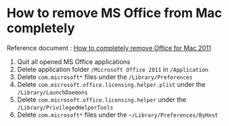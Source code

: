 # How to remove MS Office from Mac completely

Reference document : [How to completely remove Office for Mac 2011](https://support.microsoft.com/en-us/kb/2398768)

1. Quit all opened MS Office applications
2. Delete application folder `/Microsoft Office 2011` in `/Application`
3. Delete `com.microsoft*` files under the `/Library/Preferences`
4. Delete `com.microsoft.office.licensing.helper.plist` under the `/Library/LaunchDaemons`
5. Delete `com.microsoft.office.licensing.helper` under the `/Library/PrivilegedHelperTools`
6. Delete `com.microsoft*` files under the `~/Library/Preferences/ByHost`
